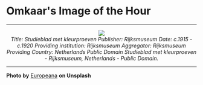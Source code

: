 # Omkaar's Image of the Hour

---

<div align="center">

<a href="https://unsplash.com/photos/here-are-a-few-options-watercolor-paint-swatches-are-shown-on-white-paper-various-hues-of-watercolor-paint-are-swirled-A42FvZfz6hY">
  <img src="https://images.unsplash.com/photo-1750327324411-b9c004feee37?crop=entropy&cs=tinysrgb&fit=max&fm=jpg&ixid=M3w3NjA2Nzh8MHwxfHJhbmRvbXx8fHx8fHx8fDE3NTIwNzMyMDB8&ixlib=rb-4.1.0&q=80&w=1080" style="max-width:100%; height:auto;">
</a>

<br>
<i>Title: Studieblad met kleurproeven Publisher: Rijksmuseum Date: c.1915 - c.1920 Providing institution: Rijksmuseum Aggregator: Rijksmuseum Providing Country: Netherlands Public Domain Studieblad met kleurproeven - Rijksmuseum, Netherlands - Public Domain.</i>

</div>

---

**Photo by** [Europeana](https://unsplash.com/@europeana) **on Unsplash**
